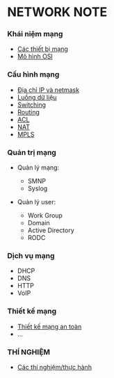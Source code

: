 # NETWORK NOTE

### **Khái niệm mạng**

- [Các thiết bị mạng](../network_engineer_dream/1_network_devices/index.md)
- [Mô hình OSI](../network_engineer_dream/2_OSI_model_and_Protocol/index.md)

### **Cấu hình mạng**

- [Địa chỉ IP và netmask](../network_engineer_dream/4_1_IPaddress_Netmask/index.md)
- [Luồng dữ liệu](../network_engineer_dream/5_DataFlow/index.md)
- [Switching](../network_engineer_dream/4_3_Switching/index.md)
- [Routing](../network_engineer_dream/4_4_Routing/index.md)
- [ACL](../network_engineer_dream/4_7_ACL/index.md)
- [NAT](../network_engineer_dream/4_5_NAT/index.md)
- [MPLS](../network_engineer_dream/4_6_MPLS/index.md)

### **Quản trị mạng**

- Quản lý mạng:
    - SMNP
    - Syslog

- Quản lý user:
    - Work Group
    - Domain
    - Active Directory
    - RODC

### **Dịch vụ mạng**

- DHCP
- DNS
- HTTP
- VoIP

### **Thiết kế mạng**

- [Thiết kế mạng an toàn](../network_engineer_dream/6_secure_nework_design_principle/index.md)
- ...

### **THÍ NGHIỆM**

- [Các thí nghiệm/thực hành](../network_engineer_dream/experiment/index.md)
